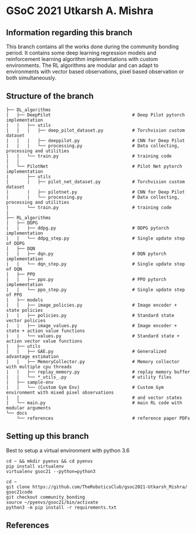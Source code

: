 # GSoC 2021 Utkarsh A. Mishra

## Information regarding this branch

This branch contains all the works done during the community bonding period.
It contains some deep learning regression models and reinforcement learning algorithm implementations with custom environments.
The RL algorithms are modular and can adapt to environments with vector based observations, pixel based observation or both simultaneously. 

## Structure of the branch

    ├── DL_algorithms
    |   ├── DeepPilot                               # Deep Pilot pytorch implementation
    |   |   ├── utils                               
    |   |   |   ├── deep_pilot_dataset.py           # Torchvision custom dataset
    |   |   |   ├── deeppilot.py                    # CNN for Deep Pilot
    |   |   |   └── processing.py                   # Data collecting, processing and utilities
    |   |   └── train.py                            # training code
    |   |
    |   └── PilotNet                                # Pilot Net pytorch implementation
    |       ├── utils                               
    |       |   ├── pilot_net_dataset.py            # Torchvision custom dataset
    |       |   ├── pilotnet.py                     # CNN for Deep Pilot
    |       |   └── processing.py                   # Data collecting, processing and utilities
    |       └── train.py                            # training code
    |
    ├── RL_algorithms                               
    |   ├── DDPG                                    
    |   |   ├── ddpg.py                             # DDPG pytorch implementation
    |   |   └── ddpg_step.py                        # Single update step of DDPG
    |   ├── DQN                                     
    |   |   ├── dqn.py                              # DQN pytorch implementation
    |   |   └── dqn_step.py                         # Single update step of DQN
    |   ├── PPO                                     
    |   |   ├── ppo.py                              # PPO pytorch implementation
    |   |   └── ppo_step.py                         # Single update step of PPO
    |   ├── models                                  
    |   |   ├── image_policies.py                   # Image encoder + state policies
    |   |   ├── policies.py                         # Standard state vector policies
    |   |   ├── image_values.py                     # Image encoder + state + action value functions
    |   |   └── values.py                           # Standard state + action vector value functions
    |   ├── utils                                   
    |   |   ├── GAE.py                              # Generalized advantage estimation
    |   |   ├── MemoryCollector.py                  # Memory collector with multiple cpu threads
    |   |   ├── replay_memory.py                    # replay memory buffer
    |   |   └── *_utils_.py                         # utility files
    |   ├── sample-env                              
    |   |   └── (Custom Gym Env)                    # Custom Gym environment with mixed pixel observations
    |   |                                           # and vector states
    |   └── main.py                                 # main RL code with modular arguments
    └── docs                                                            
        └── references                              # reference paper PDFs

## Setting up this branch

Best to setup a virtual environment with python 3.6

```
cd ~ && mkdir pyenvs && cd pyenvs
pip install virtualenv
virtualenv gsoc21 --python=python3

cd ~
git clone https://github.com/TheRoboticsClub/gsoc2021-Utkarsh_Mishra/ gsoc21code
git checkout community_bonding
source ~/pyenvs/gsoc21/bin/activate
python3 -m pip install -r requirements.txt
```

## References